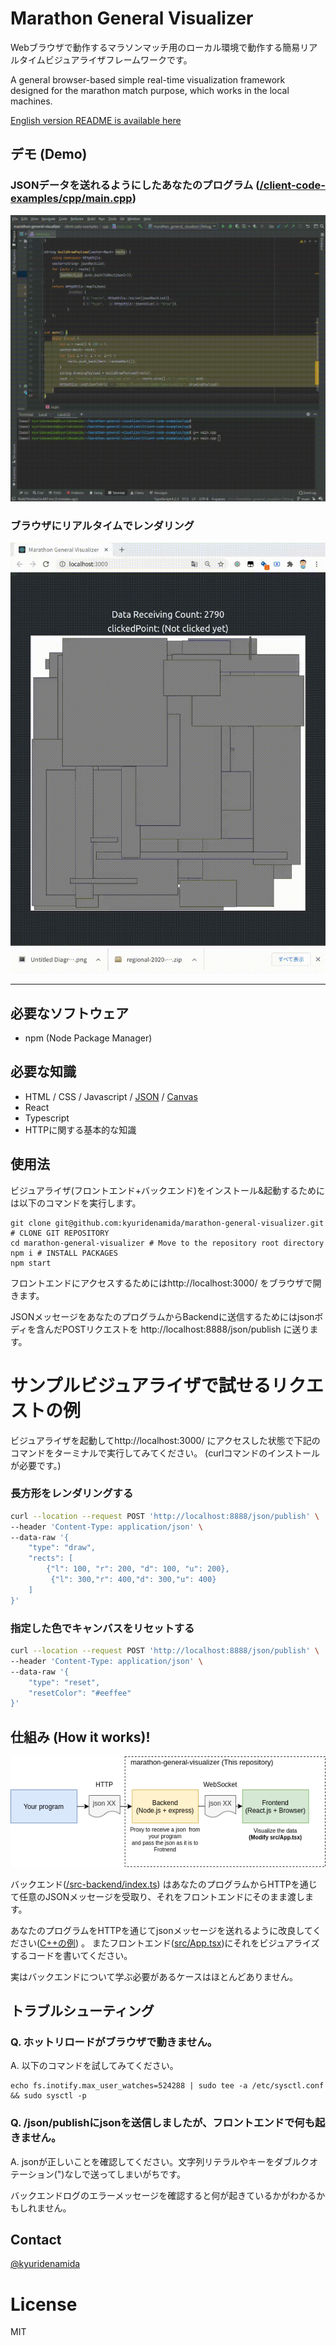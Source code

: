 # Marathon General Visualizer


Webブラウザで動作するマラソンマッチ用のローカル環境で動作する簡易リアルタイムビジュアライザフレームワークです。

A general browser-based simple real-time visualization framework designed for the marathon match purpose, which works in
the local machines.

[English version README is available here](README-en.md)

## デモ (Demo)

### JSONデータを送れるようにしたあなたのプログラム ([/client-code-examples/cpp/main.cpp](/client-code-examples/cpp/main.cpp))
![client-side](demo-program.gif)

### ブラウザにリアルタイムでレンダリング
![frontend-side](demo-browser.gif)

---

## 必要なソフトウェア

- npm (Node Package Manager)

## 必要な知識

- HTML / CSS / Javascript / [JSON](https://www.google.com/search?q=JSON)
  / [Canvas](https://www.google.com/search?q=canvas+javascript)
- React
- Typescript
- HTTPに関する基本的な知識

## 使用法

ビジュアライザ(フロントエンド+バックエンド)をインストール&起動するためには以下のコマンドを実行します。

```
git clone git@github.com:kyuridenamida/marathon-general-visualizer.git # CLONE GIT REPOSITORY
cd marathon-general-visualizer # Move to the repository root directory
npm i # INSTALL PACKAGES
npm start
```

フロントエンドにアクセスするためにはhttp://localhost:3000/ をブラウザで開きます。

JSONメッセージをあなたのプログラムからBackendに送信するためにはjsonボディを含んだPOSTリクエストを http://localhost:8888/json/publish に送ります。

# サンプルビジュアライザで試せるリクエストの例

ビジュアライザを起動してhttp://localhost:3000/ にアクセスした状態で下記のコマンドをターミナルで実行してみてください。 (curlコマンドのインストールが必要です。)

### 長方形をレンダリングする

```sh
curl --location --request POST 'http://localhost:8888/json/publish' \
--header 'Content-Type: application/json' \
--data-raw '{
    "type": "draw",
    "rects": [
        {"l": 100, "r": 200, "d": 100, "u": 200},
         {"l": 300,"r": 400,"d": 300,"u": 400}
    ]
}'
```

### 指定した色でキャンバスをリセットする

```sh
curl --location --request POST 'http://localhost:8888/json/publish' \
--header 'Content-Type: application/json' \
--data-raw '{
    "type": "reset",
    "resetColor": "#eeffee"
}'
```

## 仕組み (How it works)!

![How it works](how-it-works.png)

バックエンド([/src-backend/index.ts](/src-backend/index.ts)) はあなたのプログラムからHTTPを通じて任意のJSONメッセージを受取り、それをフロントエンドにそのまま渡します。

あなたのプログラムをHTTPを通じてjsonメッセージを送れるように改良してください([C++の例](/client-code-examples/cpp/main.cpp)) 。 またフロントエンド([src/App.tsx](/src/App.tsx))にそれをビジュアライズするコードを書いてください。

実はバックエンドについて学ぶ必要があるケースはほとんどありません。

## トラブルシューティング

### Q. ホットリロードがブラウザで動きません。

A. 以下のコマンドを試してみてください。

```
echo fs.inotify.max_user_watches=524288 | sudo tee -a /etc/sysctl.conf && sudo sysctl -p
```

### Q. /json/publishにjsonを送信しましたが、フロントエンドで何も起きません。

A. jsonが正しいことを確認してください。文字列リテラルやキーをダブルクオテーション(")なしで送ってしまいがちです。

バックエンドログのエラーメッセージを確認すると何が起きているかがわかるかもしれません。

## Contact

[@kyuridenamida](https://twitter.com/kyuridenamida)

# License

MIT